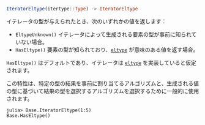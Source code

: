 ```julia
IteratorEltype(itertype::Type) -> IteratorEltype
```

イテレータの型が与えられたとき、次のいずれかの値を返します：

  * `EltypeUnknown()` イテレータによって生成される要素の型が事前に知られていない場合。
  * `HasEltype()` 要素の型が知られており、[`eltype`](@ref) が意味のある値を返す場合。

`HasEltype()` はデフォルトであり、イテレータは [`eltype`](@ref) を実装していると仮定されます。

この特性は、特定の型の結果を事前に割り当てるアルゴリズムと、生成される値の型に基づいて結果の型を選択するアルゴリズムを選択するために一般的に使用されます。

```jldoctest
julia> Base.IteratorEltype(1:5)
Base.HasEltype()
```
